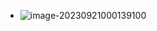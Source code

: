 - ![image-20230921000139100](https://thdlrt.oss-cn-beijing.aliyuncs.com/image-20230921000139100.png)
  